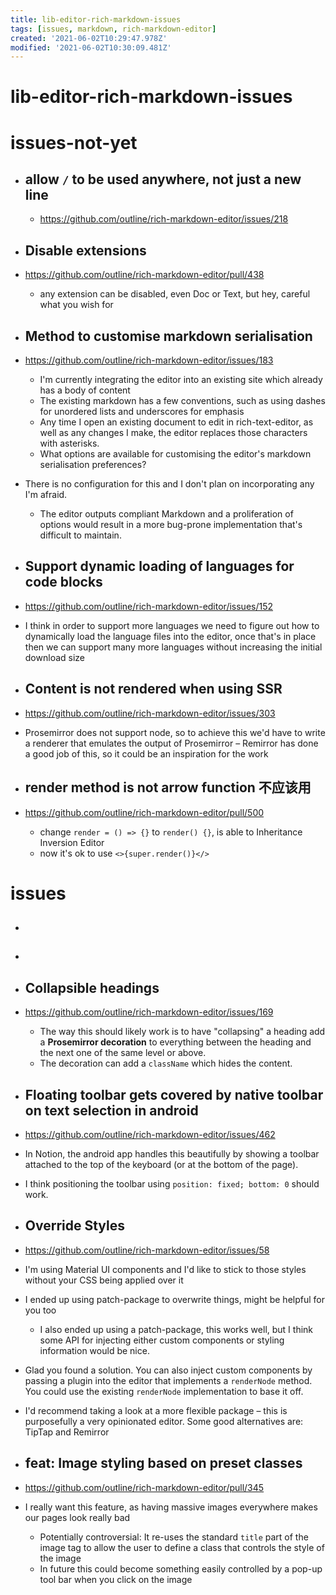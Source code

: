 ```yaml
---
title: lib-editor-rich-markdown-issues
tags: [issues, markdown, rich-markdown-editor]
created: '2021-06-02T10:29:47.978Z'
modified: '2021-06-02T10:30:09.481Z'
---
```


# lib-editor-rich-markdown-issues

# issues-not-yet
- ## allow `/` to be used anywhere, not just a new line
  - https://github.com/outline/rich-markdown-editor/issues/218

- ## Disable extensions
- https://github.com/outline/rich-markdown-editor/pull/438
  - any extension can be disabled, even Doc or Text, but hey, careful what you wish for

- ## Method to customise markdown serialisation
- https://github.com/outline/rich-markdown-editor/issues/183
  - I'm currently integrating the editor into an existing site which already has a body of content
  - The existing markdown has a few conventions, such as using dashes for unordered lists and underscores for emphasis
  - Any time I open an existing document to edit in rich-text-editor, as well as any changes I make, the editor replaces those characters with asterisks.
  - What options are available for customising the editor's markdown serialisation preferences?
- There is no configuration for this and I don't plan on incorporating any I'm afraid. 
  - The editor outputs compliant Markdown and a proliferation of options would result in a more bug-prone implementation that's difficult to maintain.

- ## Support dynamic loading of languages for code blocks
- https://github.com/outline/rich-markdown-editor/issues/152
-  I think in order to support more languages we need to figure out how to dynamically load the language files into the editor, once that's in place then we can support many more languages without increasing the initial download size 

- ## Content is not rendered when using SSR 
- https://github.com/outline/rich-markdown-editor/issues/303
- Prosemirror does not support node, so to achieve this we'd have to write a renderer that emulates the output of Prosemirror – Remirror has done a good job of this, so it could be an inspiration for the work
- ## render method is not arrow function 不应该用
- https://github.com/outline/rich-markdown-editor/pull/500
  - change `render = () => {}` to `render() {}`, is able to Inheritance Inversion Editor
  - now it's ok to use `<>{super.render()}</>`
# issues
- ## 

- ## 

- ## Collapsible headings
- https://github.com/outline/rich-markdown-editor/issues/169
  - The way this should likely work is to have "collapsing" a heading add a **Prosemirror decoration** to everything between the heading and the next one of the same level or above. 
  - The decoration can add a `className` which hides the content.

- ## Floating toolbar gets covered by native toolbar on text selection in android
- https://github.com/outline/rich-markdown-editor/issues/462
- In Notion, the android app handles this beautifully by showing a toolbar attached to the top of the keyboard (or at the bottom of the page).
- I think positioning the toolbar using `position: fixed; bottom: 0` should work.

- ## Override Styles
- https://github.com/outline/rich-markdown-editor/issues/58
- I'm using Material UI components and I'd like to stick to those styles without your CSS being applied over it
- I ended up using patch-package to overwrite things, might be helpful for you too
  - I also ended up using a patch-package, this works well, but I think some API for injecting either custom components or styling information would be nice.
- Glad you found a solution. You can also inject custom components by passing a plugin into the editor that implements a `renderNode` method. You could use the existing `renderNode` implementation to base it off.
- I'd recommend taking a look at a more flexible package – this is purposefully a very opinionated editor. Some good alternatives are: TipTap and Remirror

- ## feat: Image styling based on preset classes
- https://github.com/outline/rich-markdown-editor/pull/345
- I really want this feature, as having massive images everywhere makes our pages look really bad
  - Potentially controversial: It re-uses the standard `title` part of the image tag to allow the user to define a class that controls the style of the image
  - In future this could become something easily controlled by a pop-up tool bar when you click on the image
